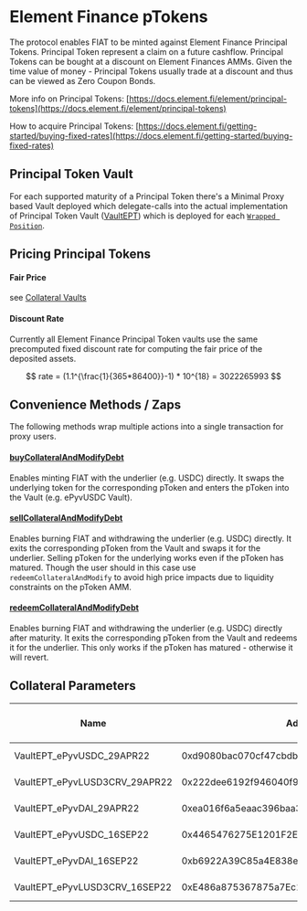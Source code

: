 # Element Finance pTokens

The protocol enables FIAT to be minted against Element Finance Principal Tokens. Principal Token represent a claim on a future cashflow. Principal Tokens can be bought at a discount on Element Finances AMMs. Given the time value of money - Principal Tokens usually trade at a discount and thus can be viewed as Zero Coupon Bonds.

More info on Principal Tokens: [https://docs.element.fi/element/principal-tokens](https://docs.element.fi/element/principal-tokens)

How to acquire Principal Tokens: [https://docs.element.fi/getting-started/buying-fixed-rates](https://docs.element.fi/getting-started/buying-fixed-rates)

## Principal Token Vault

For each supported maturity of a Principal Token there's a Minimal Proxy based Vault deployed which delegate-calls into the actual implementation of Principal Token Vault ([VaultEPT](https://github.com/fiatdao/vaults/blob/main/src/VaultEPT.sol)) which is deployed for each [`Wrapped Position`](https://docs.element.fi/element/element-smart-contracts/core-protocol-contracts/wrapped-position).

## Pricing Principal Tokens

#### Fair Price

see [Collateral Vaults](./)

#### Discount Rate

Currently all Element Finance Principal Token vaults use the same precomputed fixed discount rate for computing the fair price of the deposited assets.

$$
rate = (1.1^{\frac{1}{365*86400}}-1) * 10^{18} = 3022265993
$$

## Convenience Methods / Zaps

The following methods wrap multiple actions into a single transaction for proxy users.

#### [buyCollateralAndModifyDebt](https://github.com/fiatdao/actions/blob/main/src/vault/VaultEPTActions.sol#L137)

Enables minting FIAT with the underlier (e.g. USDC) directly. It swaps the underlying token for the corresponding pToken and enters the pToken into the Vault (e.g. ePyvUSDC Vault).

#### [sellCollateralAndModifyDebt](https://github.com/fiatdao/actions/blob/main/src/vault/VaultEPTActions.sol#L177)

Enables burning FIAT and withdrawing the underlier (e.g. USDC) directly. It exits the corresponding pToken from the Vault and swaps it for the underlier. Selling pToken for the underlying works even if the pToken has matured. Though the user should in this case use `redeemCollateralAndModify` to avoid high price impacts due to liquidity constraints on the pToken AMM.

#### [redeemCollateralAndModifyDebt](https://github.com/fiatdao/actions/blob/main/src/vault/VaultEPTActions.sol#L218)

Enables burning FIAT and withdrawing the underlier (e.g. USDC) directly after maturity. It exits the corresponding pToken from the Vault and redeems it for the underlier. This only works if the pToken has matured - otherwise it will revert.

## Collateral Parameters

| Name                            | Address                                    | Liquidation Ratio | Borrow Rate (Annualized) | Debt Floor | Debt Ceiling    | Multiplier | Auction Duration (Max.) | Auction Debt Floor |
| ------------------------------- | ------------------------------------------ | ----------------- | ------------------------ | ---------- | --------------- | ---------- | ----------------------- | ------------------ |
| VaultEPT\_ePyvUSDC\_29APR22     | 0xd9080bac070cf47cbdb7223d2440cf8e978e6b45 | \~95.23%          | 1%                       | 250 FIAT   | 25,000,000 FIAT | 1.05x      | 90 hours                | 250.25 FIAT        |
| VaultEPT\_ePyvLUSD3CRV\_29APR22 | 0x222dee6192f946040f97aadb386fafa4e6310cdc | \~95.23%          | 1%                       | 250 FIAT   | 3,500,000 FIAT  | 1.05x      | 90 hours                | 250.25 FIAT        |
| VaultEPT\_ePyvDAI\_29APR22      | 0xea016f6a5eaac396baa3aa712e8d3f20764cbb1f | \~95.23%          | 1%                       | 250 FIAT   | 3,500,000 FIAT  | 1.05x      | 90 hours                | 250.25 FIAT        |
| VaultEPT\_ePyvUSDC\_16SEP22     | 0x4465476275E1201F2E5Ab9479E6a51c7875Ce700 | \~95.23%          | 1%                       | 250 FIAT   | 25,000,000 FIAT | 1.05x      | 90 hours                | 250.25 FIAT        |
| VaultEPT\_ePyvDAI\_16SEP22      | 0xb6922A39C85a4E838e1499A8B7465BDca2E49491 | \~95.23%          | 1%                       | 250 FIAT   | 3,500,000 FIAT  | 1.05x      | 90 hours                | 250.25 FIAT        |
| VaultEPT\_ePyvLUSD3CRV\_16SEP22 | 0xE486a875367875a7Ec1DfE40510B6Ed217849737 | \~95.23%          | 1%                       | 250 FIAT   | 3,500,000 FIAT  | 1.05x      | 90 hours                | 250.25 FIAT        |

